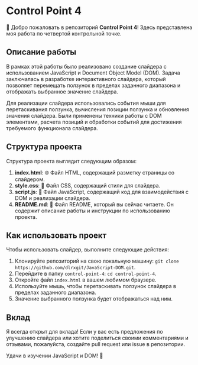 # Control Point 4

👋 Добро пожаловать в репозиторий **Control Point 4**! Здесь представлена моя работа по четвертой контрольной точке.

## Описание работы

В рамках этой работы было реализовано создание слайдера с использованием JavaScript и Document Object Model (DOM). Задача заключалась в разработке интерактивного слайдера, который позволяет перемещать ползунок в пределах заданного диапазона и отображать выбранное значение слайдера.

Для реализации слайдера использовались события мыши для перетаскивания ползунка, вычисления позиции ползунка и обновления значения слайдера. Были применены техники работы с DOM элементами, расчета позиций и обработки событий для достижения требуемого функционала слайдера.

## Структура проекта

Структура проекта выглядит следующим образом:

1. **index.html**: 🌐 Файл HTML, содержащий разметку страницы со слайдером.
2. **style.css**: 🎨 Файл CSS, содержащий стили для слайдера.
3. **script.js**: 🚀 Файл JavaScript, содержащий код для взаимодействия с DOM и реализации слайдера.
4. **README.md**: 📃 Файл README, который вы сейчас читаете. Он содержит описание работы и инструкции по использованию проекта.

## Как использовать проект

Чтобы использовать слайдер, выполните следующие действия:

1. Клонируйте репозиторий на свою локальную машину: `git clone https://github.com/dlrxgit/JavaScript-DOM.git`.
2. Перейдите в папку `control-point-4`: `cd control-point-4`.
3. Откройте файл `index.html` в вашем любимом браузере.
4. Используйте мышь, чтобы перетаскивать ползунок слайдера в пределах заданного диапазона.
5. Значение выбранного ползунка будет отображаться над ним.

## Вклад

Я всегда открыт для вклада! Если у вас есть предложения по улучшению слайдера или хотите поделиться своими комментариями и отзывами, пожалуйста, создайте pull request или issue в репозитории.

Удачи в изучении JavaScript и DOM! 🚀
